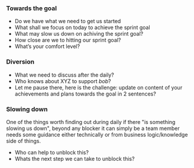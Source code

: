### Towards the goal

* Do we have what we need to get us started
* What shall we focus on today to achieve the sprint goal
* What may slow us down on achiving the sprint goal?
* How close are we to hitting our sprint goal? 
* What’s your comfort level?


### Diversion
* What we need to discuss after the daily?
* Who knows about XYZ to support *bob*?
* Let me pause there, here is the challenge: update on content of your achievements and plans towards the goal in 2 sentences?

### Slowing down
One of the things worth finding out during daily if there "is something slowing us down", beyond any blocker it can simply be a team member needs some guidance either technically or from business logic/knowledge side of things.
* Who can help to unblock this?
* Whats the next step we can take to unblock this?
